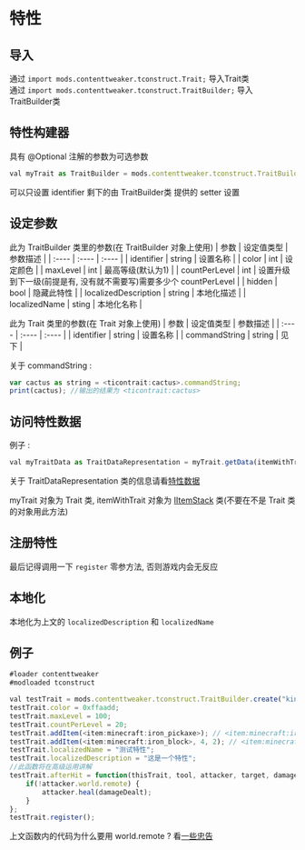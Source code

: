 # 特性

## 导入

通过 `import mods.contenttweaker.tconstruct.Trait;` 导入Trait类  
通过 `import mods.contenttweaker.tconstruct.TraitBuilder;` 导入TraitBuilder类

## 特性构建器

具有 @Optional 注解的参数为可选参数

```javascript
val myTrait as TraitBuilder = mods.contenttweaker.tconstruct.TraitBuilder.create(identifier as string, color as int, @Optional maxLevel as int, @Optional countPerLevel as int);
```

可以只设置 identifier 剩下的由 TraitBuilder类 提供的 setter 设置

## 设定参数

此为 TraitBuilder 类里的参数(在 TraitBuilder 对象上使用)
| 参数 | 设定值类型 | 参数描述 |
| :---- | :---- | :---- |
| identifier | string | 设置名称 |
| color | int | 设定颜色 |
| maxLevel | int | 最高等级(默认为1) |
| countPerLevel | int | 设置升级到下一级(前提是有, 没有就不需要写)需要多少个 countPerLevel |
| hidden | bool | 隐藏此特性 |
| localizedDescription | string | 本地化描述 |
| localizedName | sting | 本地化名称 |

此为 Trait 类里的参数(在 Trait 对象上使用)
| 参数 | 设定值类型 | 参数描述 |
| :---- | :---- | :---- |
| identifier | string | 设置名称 |
| commandString | string | 见下 |

关于 commandString : 
```javascript
var cactus as string = <ticontrait:cactus>.commandString;
print(cactus); //输出的结果为 <ticontrait:cactus>
```

## 访问特性数据

例子 : 
```javascript
val myTraitData as TraitDataRepresentation = myTrait.getData(itemWithTrait);
```  

关于 TraitDataRepresentation 类的信息请看[特性数据](https://youyi580.gitbook.io/zentutorial/contenttweaker/tinkers-construct-addon/traitdatarepresentation)

myTrait 对象为 Trait 类, itemWithTrait 对象为 [IItemStack](https://docs.blamejared.com/1.12/en/Vanilla/Items/IItemStack/) 类(不要在不是 Trait 类的对象用此方法)

## 注册特性

最后记得调用一下 `register` 零参方法, 否则游戏内会无反应  

## 本地化

本地化为上文的 `localizedDescription` 和 `localizedName`  

## 例子

```javascript
#loader contenttweaker
#modloaded tconstruct

val testTrait = mods.contenttweaker.tconstruct.TraitBuilder.create("kindlich_test");
testTrait.color = 0xffaadd;
testTrait.maxLevel = 100;
testTrait.countPerLevel = 20;
testTrait.addItem(<item:minecraft:iron_pickaxe>); // <item:minecraft:iron_pickaxe> 为铁镐
testTrait.addItem(<item:minecraft:iron_block>, 4, 2); // <item:minecraft:iron_block> 为铁块
testTrait.localizedName = "测试特性";
testTrait.localizedDescription = "这是一个特性";
//此函数将在高级运用讲解
testTrait.afterHit = function(thisTrait, tool, attacker, target, damageDealt, wasCrit, wasHit) {
    if(!attacker.world.remote) {
        attacker.heal(damageDealt);
    }
};
testTrait.register();
```

上文函数内的代码为什么要用 world.remote ? 看[一些忠告](https://youyi580.gitbook.io/zentutorial/advanced/event-overview/tips#worldremote-bao-zheng-shi-jian-zhi-zai-fu-wu-duan-chu-li)
